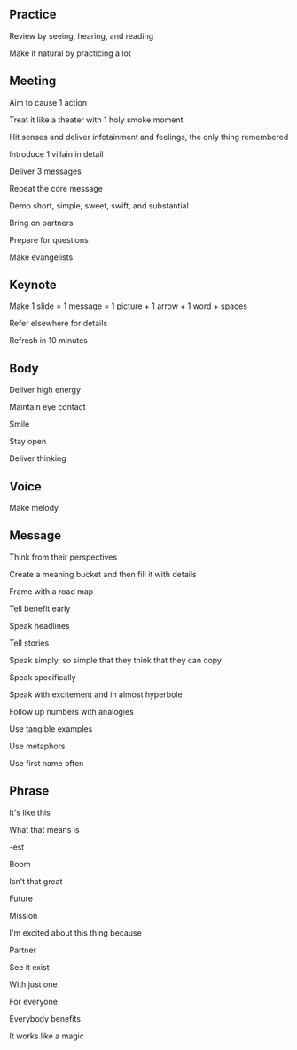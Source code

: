 ## Practice

Review by seeing, hearing, and reading

Make it natural by practicing a lot

## Meeting

Aim to cause 1 action

Treat it like a theater with 1 holy smoke moment

Hit senses and deliver infotainment and feelings, the only thing remembered

Introduce 1 villain in detail

Deliver 3 messages

Repeat the core message

Demo short, simple, sweet, swift, and substantial

Bring on partners

Prepare for questions

Make evangelists

## Keynote

Make 1 slide = 1 message = 1 picture + 1 arrow + 1 word + spaces

Refer elsewhere for details

Refresh in 10 minutes

## Body

Deliver high energy

Maintain eye contact

Smile

Stay open

Deliver thinking

## Voice

Make melody

## Message

Think from their perspectives

Create a meaning bucket and then fill it with details

Frame with a road map

Tell benefit early

Speak headlines

Tell stories

Speak simply, so simple that they think that they can copy

Speak specifically

Speak with excitement and in almost hyperbole

Follow up numbers with analogies

Use tangible examples

Use metaphors

Use first name often

## Phrase

It's like this

What that means is

-est

Boom

Isn't that great

Future

Mission

I'm excited about this thing because

Partner

See it exist

With just one

For everyone

Everybody benefits

It works like a magic
